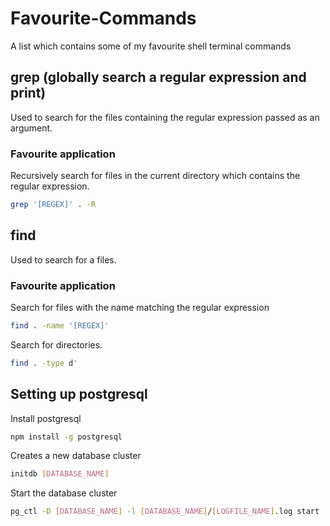 # Favourite-Commands
A list which contains some of my favourite shell terminal commands

## grep (<b>g</b>lobally search a <b>r</b>egular <b>e</b>xpression and <b>p</b>rint)

Used to search for the files containing the regular expression passed as an argument.

### Favourite application

Recursively search for files in the current directory which contains the regular expression.

```sh
grep '[REGEX]' . -R
```

## find

Used to search for a files.

### Favourite application

Search for files with the name matching the regular expression

```sh
find . -name '[REGEX]'
```
Search for directories.

```sh
find . -type d'
```

## Setting up postgresql

Install postgresql

```sh
npm install -g postgresql
```

Creates a new database cluster

```sh
initdb [DATABASE_NAME]
```

Start the database cluster

```sh
pg_ctl -D [DATABASE_NAME] -l [DATABASE_NAME]/[LOGFILE_NAME].log start
```


